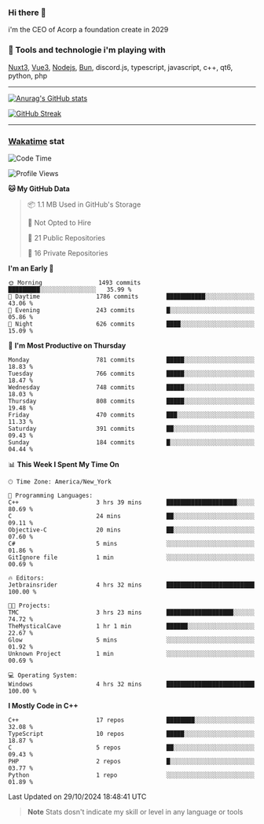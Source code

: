 ### Hi there 👋

i'm the CEO of Acorp a foundation create in 2029  

### 🧰 Tools and technologie i'm playing with

[Nuxt3](https://nuxt.com), [Vue3](https://vuejs.org/), [Nodejs](https://nodejs.org), [Bun](https://bun.sh/), discord.js, typescript, javascript, c++, qt6, python, php

---

[![Anurag's GitHub stats](https://github-readme-stats.vercel.app/api?username=ackimixs&show_icons=true&theme=github_dark&count_private=true)](https://www.ackimixs.xyz)

[![GitHub Streak](https://github-readme-streak-stats.herokuapp.com?user=Ackimixs&theme=github-dark-blue&date_format=j%20M%5B%20Y%5D&mode=weekly)](https://git.io/streak-stats)

---
 
 ### [Wakatime](https://wakatime.com/) stat

<!--START_SECTION:waka-->
![Code Time](http://img.shields.io/badge/Code%20Time-1%2C299%20hrs%205%20mins-blue)

![Profile Views](http://img.shields.io/badge/Profile%20Views-0-blue)

**🐱 My GitHub Data** 

> 📦 1.1 MB Used in GitHub's Storage 
 > 
> 🚫 Not Opted to Hire
 > 
> 📜 21 Public Repositories 
 > 
> 🔑 16 Private Repositories 
 > 
**I'm an Early 🐤** 

```text
🌞 Morning                1493 commits        █████████░░░░░░░░░░░░░░░░   35.99 % 
🌆 Daytime                1786 commits        ███████████░░░░░░░░░░░░░░   43.06 % 
🌃 Evening                243 commits         █░░░░░░░░░░░░░░░░░░░░░░░░   05.86 % 
🌙 Night                  626 commits         ████░░░░░░░░░░░░░░░░░░░░░   15.09 % 
```
📅 **I'm Most Productive on Thursday** 

```text
Monday                   781 commits         █████░░░░░░░░░░░░░░░░░░░░   18.83 % 
Tuesday                  766 commits         █████░░░░░░░░░░░░░░░░░░░░   18.47 % 
Wednesday                748 commits         █████░░░░░░░░░░░░░░░░░░░░   18.03 % 
Thursday                 808 commits         █████░░░░░░░░░░░░░░░░░░░░   19.48 % 
Friday                   470 commits         ███░░░░░░░░░░░░░░░░░░░░░░   11.33 % 
Saturday                 391 commits         ██░░░░░░░░░░░░░░░░░░░░░░░   09.43 % 
Sunday                   184 commits         █░░░░░░░░░░░░░░░░░░░░░░░░   04.44 % 
```


📊 **This Week I Spent My Time On** 

```text
🕑︎ Time Zone: America/New_York

💬 Programming Languages: 
C++                      3 hrs 39 mins       ████████████████████░░░░░   80.69 % 
C                        24 mins             ██░░░░░░░░░░░░░░░░░░░░░░░   09.11 % 
Objective-C              20 mins             ██░░░░░░░░░░░░░░░░░░░░░░░   07.60 % 
C#                       5 mins              ░░░░░░░░░░░░░░░░░░░░░░░░░   01.86 % 
GitIgnore file           1 min               ░░░░░░░░░░░░░░░░░░░░░░░░░   00.69 % 

🔥 Editors: 
Jetbrainsrider           4 hrs 32 mins       █████████████████████████   100.00 % 

🐱‍💻 Projects: 
TMC                      3 hrs 23 mins       ███████████████████░░░░░░   74.72 % 
TheMysticalCave          1 hr 1 min          ██████░░░░░░░░░░░░░░░░░░░   22.67 % 
Glow                     5 mins              ░░░░░░░░░░░░░░░░░░░░░░░░░   01.92 % 
Unknown Project          1 min               ░░░░░░░░░░░░░░░░░░░░░░░░░   00.69 % 

💻 Operating System: 
Windows                  4 hrs 32 mins       █████████████████████████   100.00 % 
```

**I Mostly Code in C++** 

```text
C++                      17 repos            ████████░░░░░░░░░░░░░░░░░   32.08 % 
TypeScript               10 repos            █████░░░░░░░░░░░░░░░░░░░░   18.87 % 
C                        5 repos             ██░░░░░░░░░░░░░░░░░░░░░░░   09.43 % 
PHP                      2 repos             █░░░░░░░░░░░░░░░░░░░░░░░░   03.77 % 
Python                   1 repo              ░░░░░░░░░░░░░░░░░░░░░░░░░   01.89 % 
```




 Last Updated on 29/10/2024 18:48:41 UTC
<!--END_SECTION:waka-->

> **Note**
> Stats dosn't indicate my skill or level in any language or tools
